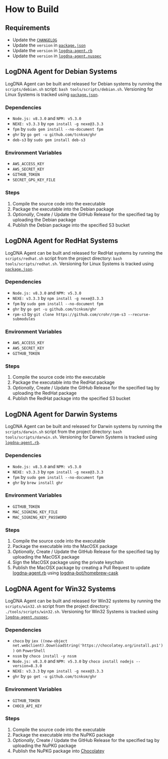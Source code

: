 # How to Build

## Requirements
- Update the [`CHANGELOG`](../CHANGELOG.md)
- Update the `version` in [`package.json`](../package.json#L3)
- Update the `version` in [`logdna-agent.rb`](./files/darwin/logdna-agent.rb#L2)
- Update the `version` in [`logdna-agent.nuspec`](./files/win32/logdna-agent.nuspec#L7)

## LogDNA Agent for Debian Systems
LogDNA Agent can be built and released for Debian systems by running the `scripts/debian.sh` script: `bash tools/scripts/debian.sh`. Versioning for Linux Systems is tracked using [`package.json`](../package.json#L3).

### Dependencies
- `Node.js: v8.3.0` and `NPM: v5.3.0`
- `NEXE: v3.3.3` by `npm install -g nexe@3.3.3`
- `fpm` by `sudo gem install --no-document fpm`
- `ghr` by `go get -u github.com/tcnksm/ghr`
- `deb-s3` by `sudo gem install deb-s3`

### Environment Variables
- `AWS_ACCESS_KEY`
- `AWS_SECRET_KEY`
- `GITHUB_TOKEN`
- `SECRET_GPG_KEY_FILE`

### Steps
1. Compile the source code into the executable
2. Package the executable into the Debian package
3. *Optionally*, Create / Update the GitHub Release for the specified tag by uploading the Debian package
4. Publish the Debian package into the specified S3 bucket

## LogDNA Agent for RedHat Systems
LogDNA Agent can be built and released for RedHat systems by running the `scripts/redhat.sh` script from the project directory: `bash tools/scripts/redhat.sh`. Versioning for Linux Systems is tracked using [`package.json`](../package.json#L3).

### Dependencies
- `Node.js: v8.3.0` and `NPM: v5.3.0`
- `NEXE: v3.3.3` by `npm install -g nexe@3.3.3`
- `fpm` by `sudo gem install --no-document fpm`
- `ghr` by `go get -u github.com/tcnksm/ghr`
- `rpm-s3` by `git clone https://github.com/crohr/rpm-s3 --recurse-submodules`

### Environment Variables
- `AWS_ACCESS_KEY`
- `AWS_SECRET_KEY`
- `GITHUB_TOKEN`

### Steps
1. Compile the source code into the executable
2. Package the executable into the RedHat package
3. *Optionally*, Create / Update the GitHub Release for the specified tag by uploading the RedHat package
4. Publish the RedHat package into the specified S3 bucket

## LogDNA Agent for Darwin Systems
LogDNA Agent can be built and released for Darwin systems by running the `scripts/darwin.sh` script from the project directory: `bash tools/scripts/darwin.sh`. Versioning for Darwin Systems is tracked using [`logdna-agent.rb`](./files/darwin/logdna-agent.rb#L2).

### Dependencies
- `Node.js: v8.3.0` and `NPM: v5.3.0`
- `NEXE: v3.3.3` by `npm install -g nexe@3.3.3`
- `fpm` by `sudo gem install --no-document fpm`
- `ghr` by `brew install ghr`

### Environment Variables
- `GITHUB_TOKEN`
- `MAC_SIGNING_KEY_FILE`
- `MAC_SIGNING_KEY_PASSWORD`

### Steps
1. Compile the source code into the executable
2. Package the executable into the MacOSX package
3. *Optionally*, Create / Update the GitHub Release for the specified tag by uploading the MacOSX package
4. Sign the MacOSX package using the private keychain
5. Publish the MacOSX package by creating a Pull Request to update [logdna-agent.rb](https://github.com/Homebrew/homebrew-cask/blob/master/Casks/logdna-agent.rb) using [logdna-bot/homebrew-cask](https://github.com/logdnabot/homebrew-cask)

## LogDNA Agent for Win32 Systems
LogDNA Agent can be built and released for Win32 systems by running the `scripts/win32.sh` script from the project directory: `./tools/scripts/win32.sh`. Versioning for Win32 Systems is tracked using [`logdna-agent.nuspec`](./files/win32/logdna-agent.nuspec#L7).

### Dependencies
- `choco` by `iex ((new-object net.webclient).DownloadString('https://chocolatey.org/install.ps1'))` on `PowerShell`
- `nssm` by `choco install -y nssm`
- `Node.js: v8.3.0` and `NPM: v5.3.0` by `choco install nodejs --version=8.3.0`
- `NEXE: v3.3.3` by `npm install -g nexe@3.3.3`
- `ghr` by `go get -u github.com/tcnksm/ghr`

### Environment Variables
- `GITHUB_TOKEN`
- `CHOCO_API_KEY`

### Steps
1. Compile the source code into the executable
2. Package the executable into the NuPKG package
3. *Optionally*, Create / Update the GitHub Release for the specified tag by uploading the NuPKG package
4. Publish the NuPKG package into [Chocolatey](https://chocolatey.org/packages/logdna-agent)
